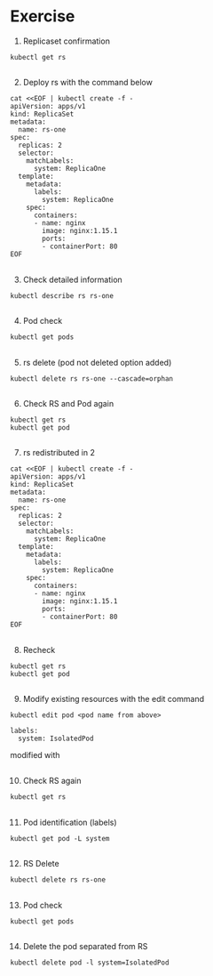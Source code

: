 # Exercise


1. Replicaset confirmation
```
kubectl get rs
```

##

2. Deploy rs with the command below
```
cat <<EOF | kubectl create -f -
apiVersion: apps/v1
kind: ReplicaSet
metadata:
  name: rs-one
spec:
  replicas: 2
  selector:
    matchLabels:
      system: ReplicaOne
  template:
    metadata:
      labels:
        system: ReplicaOne
    spec:
      containers:
      - name: nginx
        image: nginx:1.15.1
        ports:
        - containerPort: 80
EOF
```

##

3. Check detailed information
```
kubectl describe rs rs-one
```

##

4. Pod check
```
kubectl get pods
```

##

5. rs delete (pod not deleted option added)
```
kubectl delete rs rs-one --cascade=orphan
```

##

6. Check RS and Pod again
```
kubectl get rs
kubectl get pod
```

##

7. rs redistributed in 2
```
cat <<EOF | kubectl create -f -
apiVersion: apps/v1
kind: ReplicaSet
metadata:
  name: rs-one
spec:
  replicas: 2
  selector:
    matchLabels:
      system: ReplicaOne
  template:
    metadata:
      labels:
        system: ReplicaOne
    spec:
      containers:
      - name: nginx
        image: nginx:1.15.1
        ports:
        - containerPort: 80
EOF
```

##

8. Recheck
```
kubectl get rs
kubectl get pod
```

##

9. Modify existing resources with the edit command
```
kubectl edit pod <pod name from above>
```

```
labels:
  system: IsolatedPod
```
modified with

##

10. Check RS again
```
kubectl get rs
```

##

11. Pod identification (labels)
```
kubectl get pod -L system
```

##

12. RS Delete
```
kubectl delete rs rs-one
```

##

13. Pod check
```
kubectl get pods
```

##

14. Delete the pod separated from RS
```
kubectl delete pod -l system=IsolatedPod
```
